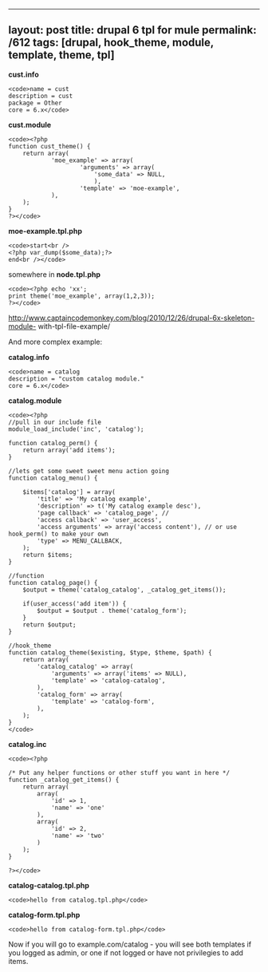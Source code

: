 ---
layout: post
title: drupal 6 tpl for mule
permalink: /612
tags: [drupal, hook_theme, module, template, theme, tpl]
----

**cust.info**

    
    <code>name = cust
    description = cust
    package = Other
    core = 6.x</code>


**cust.module**

    
    <code><?php
    function cust_theme() {
        return array(
                'moe_example' => array(
                        'arguments' => array(
                            'some_data' => NULL,
                            ),
                        'template' => 'moe-example',
                ),
        );
    }
    ?></code>


**moe-example.tpl.php**

    
    <code>start<br />
    <?php var_dump($some_data);?>
    end<br /></code>


somewhere in **node.tpl.php**

    
    <code><?php echo 'xx';
    print theme('moe_example', array(1,2,3));
    ?></code>


http://www.captaincodemonkey.com/blog/2010/12/26/drupal-6x-skeleton-module-
with-tpl-file-example/


And more complex example:


**catalog.info**

    
    <code>name = catalog
    description = "custom catalog module."
    core = 6.x</code>


**catalog.module**

    
    <code><?php
    //pull in our include file
    module_load_include('inc', 'catalog');
    
    function catalog_perm() {
    	return array('add items');
    }
    
    //lets get some sweet sweet menu action going
    function catalog_menu() {
    
    	$items['catalog'] = array(
    		'title' => 'My catalog example',
    		'description' => t('My catalog example desc'),		
    		'page callback' => 'catalog_page', // 
    		'access callback' => 'user_access',
    		'access arguments' => array('access content'), // or use hook_perm() to make your own
    		'type' => MENU_CALLBACK,
    	);
    	return $items;
    }
    
    //function
    function catalog_page() {
    	$output = theme('catalog_catalog', _catalog_get_items());
    
    	if(user_access('add item')) {
    		$output = $output . theme('catalog_form');
    	}
    	return $output;
    }
    
    //hook_theme
    function catalog_theme($existing, $type, $theme, $path) {
    	return array(
    		'catalog_catalog' => array(
    			'arguments' => array('items' => NULL),
    			'template' => 'catalog-catalog',
    		),
    		'catalog_form' => array(
    			'template' => 'catalog-form',
    		),
    	);
    }
    </code>


**catalog.inc**

    
    <code><?php
    
    /* Put any helper functions or other stuff you want in here */
    function _catalog_get_items() {
    	return array(
    		array(
    			'id' => 1,
    			'name' => 'one'
    		),
    		array(
    			'id' => 2,
    			'name' => 'two'
    		)
    	);
    }
    
    ?></code>


**catalog-catalog.tpl.php**

    
    <code>hello from catalog.tpl.php</code>


**catalog-form.tpl.php**

    
    <code>hello from catalog-form.tpl.php</code>


Now if you will go to example.com/catalog - you will see both templates if you
logged as admin, or one if not logged or have not privilegies to add items.

